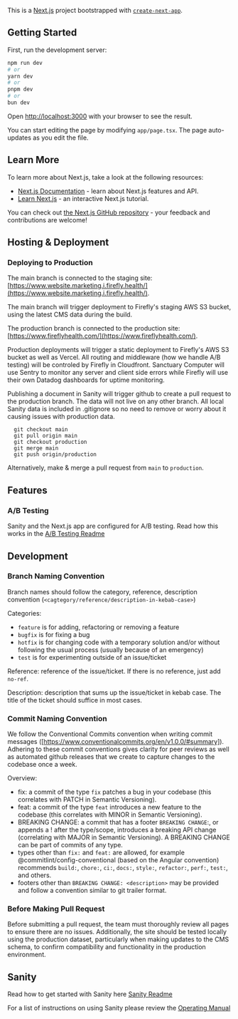 This is a [Next.js](https://nextjs.org/) project bootstrapped with [`create-next-app`](https://github.com/vercel/next.js/tree/canary/packages/create-next-app).

## Getting Started

First, run the development server:

```bash
npm run dev
# or
yarn dev
# or
pnpm dev
# or
bun dev
```

Open [http://localhost:3000](http://localhost:3000) with your browser to see the result.

You can start editing the page by modifying `app/page.tsx`. The page auto-updates as you edit the file.

## Learn More

To learn more about Next.js, take a look at the following resources:

- [Next.js Documentation](https://nextjs.org/docs) - learn about Next.js features and API.
- [Learn Next.js](https://nextjs.org/learn) - an interactive Next.js tutorial.

You can check out [the Next.js GitHub repository](https://github.com/vercel/next.js/) - your feedback and contributions are welcome!

## Hosting & Deployment

### Deploying to Production

The main branch is connected to the staging site: [https://www.website.marketing.i.firefly.health/](https://www.website.marketing.i.firefly.health/).

The main branch will trigger deployment to Firefly's staging AWS S3 bucket, using the latest CMS data during the build.

The production branch is connected to the production site: [https://www.fireflyhealth.com/](https://www.fireflyhealth.com/).

Production deployments will trigger a static deployment to Firefly's AWS S3 bucket as well as Vercel. All routing and middleware (how we handle A/B testing) will be controled by Firefly in Cloudfront. Sanctuary Computer will use Sentry to monitor any server and client side errors while Firefly will use their own Datadog dashboards for uptime monitoring.

Publishing a document in Sanity will trigger github to create a pull request to the production branch. The data will not live on any other branch. All local Sanity data is included in .gitignore so no need to remove or worry about it causing issues with production data.

```
  git checkout main
  git pull origin main
  git checkout production
  git merge main
  git push origin/production
```

Alternatively, make & merge a pull request from `main` to `production`.

## Features

### A/B Testing

Sanity and the Next.js app are configured for A/B testing. Read how this works in the [A/B Testing Readme](./docs/ABTesting.md)

## Development

### Branch Naming Convention

Branch names should follow the category, reference, description convention (`<cagtegory/reference/description-in-kebab-case>`)

Categories:

- `feature` is for adding, refactoring or removing a feature
- `bugfix` is for fixing a bug
- `hotfix` is for changing code with a temporary solution and/or without following the usual process (usually because of an emergency)
- `test` is for experimenting outside of an issue/ticket

Reference: reference of the issue/ticket. If there is no reference, just add `no-ref`.

Description: description that sums up the issue/ticket in kebab case. The title of the ticket should suffice in most cases.

### Commit Naming Convention

We follow the Conventional Commits convention when writing commit messages ([https://www.conventionalcommits.org/en/v1.0.0/#summary]). Adhering to these commit conventions gives clarity for peer reviews as well as automated github releases that we create to capture changes to the codebase once a week.

Overview:

- fix: a commit of the type `fix` patches a bug in your codebase (this correlates with PATCH in Semantic Versioning).
- feat: a commit of the type `feat` introduces a new feature to the codebase (this correlates with MINOR in Semantic Versioning).
- BREAKING CHANGE: a commit that has a footer `BREAKING CHANGE`:, or appends a ! after the type/scope, introduces a breaking API change (correlating with MAJOR in Semantic Versioning). A BREAKING CHANGE can be part of commits of any type.
- types other than `fix:` and `feat:` are allowed, for example @commitlint/config-conventional (based on the Angular convention) recommends `build:`, `chore:`, `ci:`, `docs:`, `style:`, `refactor:`, `perf:`, `test:`, and others.
- footers other than `BREAKING CHANGE: <description>` may be provided and follow a convention similar to git trailer format.

### Before Making Pull Request

Before submitting a pull request, the team must thoroughly review all pages to ensure there are no issues. Additionally, the site should be tested locally using the production dataset, particularly when making updates to the CMS schema, to confirm compatibility and functionality in the production environment.

## Sanity

Read how to get started with Sanity here [Sanity Readme](./sanity/README.md)

For a list of instructions on using Sanity please review the [Operating Manual](https://garden3d.notion.site/Firefly-Operating-Manual-48d437989fad4972bf7511c9902b1206)
